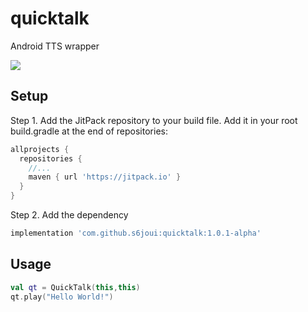 # quicktalk
Android TTS wrapper

[![](https://jitpack.io/v/s6joui/quicktalk.svg)](https://jitpack.io/#s6joui/quicktalk)

## Setup
Step 1. Add the JitPack repository to your build file. Add it in your root build.gradle at the end of repositories:
```groovy
allprojects {
  repositories {
    //...
    maven { url 'https://jitpack.io' }
  }
}
```
Step 2. Add the dependency

```groovy
implementation 'com.github.s6joui:quicktalk:1.0.1-alpha'
```
## Usage
```kotlin
val qt = QuickTalk(this,this)
qt.play("Hello World!")
```
